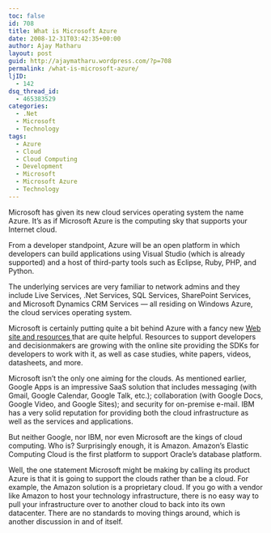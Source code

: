 ```yaml
---
toc: false
id: 708
title: What is Microsoft Azure
date: 2008-12-31T03:42:35+00:00
author: Ajay Matharu
layout: post
guid: http://ajaymatharu.wordpress.com/?p=708
permalink: /what-is-microsoft-azure/
ljID:
  - 142
dsq_thread_id:
  - 465383529
categories:
  - .Net
  - Microsoft
  - Technology
tags:
  - Azure
  - Cloud
  - Cloud Computing
  - Development
  - Microsoft
  - Microsoft Azure
  - Technology
---
```

Microsoft has given its new cloud services operating system the name Azure. It&#8217;s as if Microsoft Azure is the computing sky that supports your Internet cloud.

From a developer standpoint, Azure will be an open platform in which developers can build applications using Visual Studio (which is already supported) and a host of third-party tools such as Eclipse, Ruby, PHP, and Python.

The underlying services are very familiar to network admins and they include Live Services, .Net Services, SQL Services, SharePoint Services, and Microsoft Dynamics CRM Services &#8212; all residing on Windows Azure, the cloud services operating system.

Microsoft is certainly putting quite a bit behind Azure with a fancy new <a href="http://www.microsoft.com/azure/default.mspx" target="_blank">Web site and resources </a> that are quite helpful. Resources to support developers and decisionmakers are growing with the online site providing the SDKs for developers to work with it, as well as case studies, white papers, videos, datasheets, and more.

Microsoft isn&#8217;t the only one aiming for the clouds. As mentioned earlier, Google Apps is an impressive SaaS solution that includes messaging (with Gmail, Google Calendar, Google Talk, etc.); collaboration (with Google Docs, Google Video, and Google Sites); and security for on-premise e-mail. IBM has a very solid reputation for providing both the cloud infrastructure as well as the services and applications.

But neither Google, nor IBM, nor even Microsoft are the kings of cloud computing. Who is? Surprisingly enough, it is Amazon. Amazon&#8217;s Elastic Computing Cloud is the first platform to support Oracle&#8217;s database platform.

Well, the one statement Microsoft might be making by calling its product Azure is that it is going to support the clouds rather than be a cloud. For example, the Amazon solution is a proprietary cloud. If you go with a vendor like Amazon to host your technology infrastructure, there is no easy way to pull your infrastructure over to another cloud to back into its own datacenter. There are no standards to moving things around, which is another discussion in and of itself.
